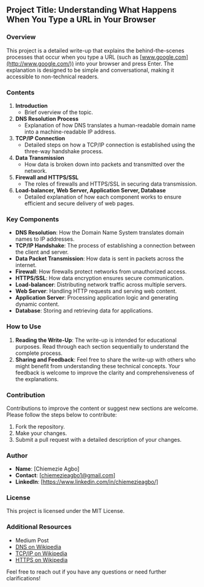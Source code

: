 ## Project Title: Understanding What Happens When You Type a URL in Your Browser

### Overview

This project is a detailed write-up that explains the behind-the-scenes processes that occur when you type a URL (such as [www.google.com](http://www.google.com/)) into your browser and press Enter. The explanation is designed to be simple and conversational, making it accessible to non-technical readers.

### Contents

1. **Introduction**
    - Brief overview of the topic.
2. **DNS Resolution Process**
    - Explanation of how DNS translates a human-readable domain name into a machine-readable IP address.
3. **TCP/IP Connection**
    - Detailed steps on how a TCP/IP connection is established using the three-way handshake process.
4. **Data Transmission**
    - How data is broken down into packets and transmitted over the network.
5. **Firewall and HTTPS/SSL**
    - The roles of firewalls and HTTPS/SSL in securing data transmission.
6. **Load-balancer, Web Server, Application Server, Database**
    - Detailed explanation of how each component works to ensure efficient and secure delivery of web pages.

### Key Components

- **DNS Resolution**: How the Domain Name System translates domain names to IP addresses.
- **TCP/IP Handshake**: The process of establishing a connection between the client and server.
- **Data Packet Transmission**: How data is sent in packets across the internet.
- **Firewall**: How firewalls protect networks from unauthorized access.
- **HTTPS/SSL**: How data encryption ensures secure communication.
- **Load-balancer**: Distributing network traffic across multiple servers.
- **Web Server**: Handling HTTP requests and serving web content.
- **Application Server**: Processing application logic and generating dynamic content.
- **Database**: Storing and retrieving data for applications.

### How to Use

1. **Reading the Write-Up**: The write-up is intended for educational purposes. Read through each section sequentially to understand the complete process.
2. **Sharing and Feedback**: Feel free to share the write-up with others who might benefit from understanding these technical concepts. Your feedback is welcome to improve the clarity and comprehensiveness of the explanations.

### Contribution

Contributions to improve the content or suggest new sections are welcome. Please follow the steps below to contribute:

1. Fork the repository.
2. Make your changes.
3. Submit a pull request with a detailed description of your changes.

### Author

- **Name**: [Chiemezie Agbo]
- **Contact**: [chiemezieagbo1@gmail.com]
- **LinkedIn**: [https://www.linkedin.com/in/chiemezieagbo/]

### License

This project is licensed under the MIT License.

### Additional Resources

- Medium Post
- [DNS on Wikipedia](https://en.wikipedia.org/wiki/Domain_Name_System)
- [TCP/IP on Wikipedia](https://en.wikipedia.org/wiki/Internet_protocol_suite)
- [HTTPS on Wikipedia](https://en.wikipedia.org/wiki/HTTPS)

Feel free to reach out if you have any questions or need further clarifications!